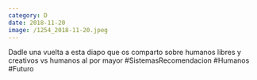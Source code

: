 ```yaml
--- 
category: D 
date: 2018-11-20 
image: /1254_2018-11-20.jpeg 
--- 
```


Dadle una vuelta a esta diapo que os comparto sobre humanos libres y creativos vs humanos al por mayor #SistemasRecomendacion #Humanos #Futuro